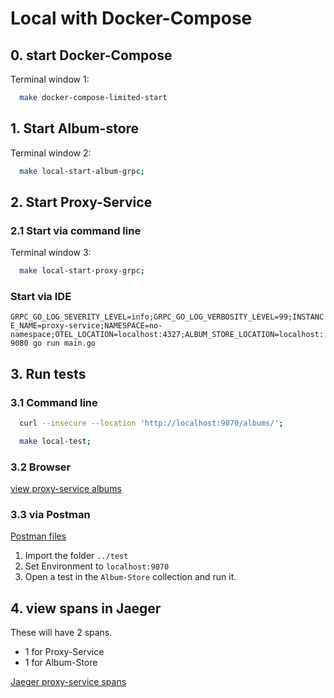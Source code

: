 # Local with Docker-Compose

## 0. start Docker-Compose

Terminal window 1:

```bash
  make docker-compose-limited-start
```

## 1. Start Album-store

Terminal window 2:

```bash 
  make local-start-album-grpc;
```

## 2. Start Proxy-Service


### 2.1 Start via command line
Terminal window 3:

```bash
  make local-start-proxy-grpc;
```

### Start via IDE 

`GRPC_GO_LOG_SEVERITY_LEVEL=info;GRPC_GO_LOG_VERBOSITY_LEVEL=99;INSTANCE_NAME=proxy-service;NAMESPACE=no-namespace;OTEL_LOCATION=localhost:4327;ALBUM_STORE_LOCATION=localhost:9080 go run main.go`


## 3. Run tests

### 3.1 Command line 
```bash
  curl --insecure --location 'http://localhost:9070/albums/'; 
```

```bash
  make local-test;
```

### 3.2 Browser 

[view proxy-service albums](http://localhost:9070/albums)

### 3.3 via Postman

[Postman files](../test/postman_collection.json)

1. Import the folder `../test`
1. Set Environment to `localhost:9070`
1. Open a test in the `Album-Store` collection and run it.


## 4. view spans in Jaeger

These will have 2 spans.

* 1 for Proxy-Service
* 1 for Album-Store

[Jaeger proxy-service spans](http://localhost:16696/search?service=proxy-service)
